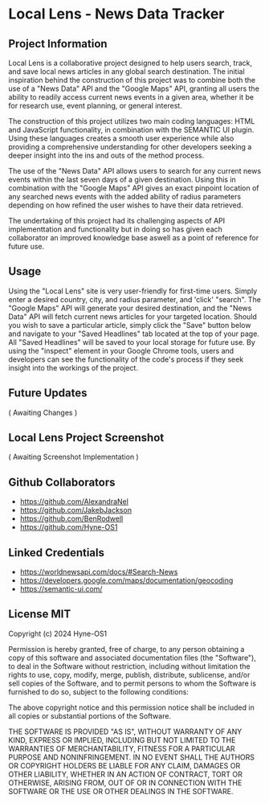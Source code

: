 # Local Lens - News Data Tracker 

## Project Information 

Local Lens is a collaborative project designed to help users search, track, and save local news articles in any global search destination. The initial inspiration behind the construction of this project was to combine both the use of a "News Data" API and the "Google Maps" API, granting all users the ability to readily access current news events in a given area, whether it be for research use, event planning, or general interest.

The construction of this project utilizes two main coding languages: HTML and JavaScript functionality, in combination with the SEMANTIC UI plugin. Using these languages creates a smooth user experience while also providing a comprehensive understanding for other developers seeking a deeper insight into the ins and outs of the method process.

The use of the "News Data" API allows users to search for any current news events within the last seven days of a given destination. Using this in combination with the "Google Maps" API gives an exact pinpoint location of any searched news events with the added ability of radius parameters depending on how refined the user wishes to have their data retrieved.

The undertaking of this project had its challenging aspects of API implementtation and functionality but in doing so has given each collaborator an improved knowledge base aswell as a point of reference for future use. 

## Usage

Using the "Local Lens" site is very user-friendly for first-time users. Simply enter a desired country, city, and radius parameter, and 'click' "search". The "Google Maps" API will generate your desired destination, and the "News Data" API will fetch current news articles for your targeted location. Should you wish to save a particular article, simply click the "Save" button below and navigate to your "Saved Headlines" tab located at the top of your page. All "Saved Headlines" will be saved to your local storage for future use. By using the "inspect" element in your Google Chrome tools, users and developers can see the functionality of the code's process if they seek insight into the workings of the project.

## Future Updates 

( Awaiting Changes )

## Local Lens Project Screenshot

( Awaiting Screenshot Implementation )

## Github Collaborators 

* https://github.com/AlexandraNel
* https://github.com/JakebJackson
* https://github.com/BenRodwell
* https://github.com/Hyne-OS1

## Linked Credentials 

* https://worldnewsapi.com/docs/#Search-News
* https://developers.google.com/maps/documentation/geocoding
* https://semantic-ui.com/

## License MIT

Copyright (c) 2024 Hyne-OS1

Permission is hereby granted, free of charge, to any person obtaining a copy
of this software and associated documentation files (the "Software"), to deal
in the Software without restriction, including without limitation the rights
to use, copy, modify, merge, publish, distribute, sublicense, and/or sell
copies of the Software, and to permit persons to whom the Software is
furnished to do so, subject to the following conditions:

The above copyright notice and this permission notice shall be included in all
copies or substantial portions of the Software.

THE SOFTWARE IS PROVIDED "AS IS", WITHOUT WARRANTY OF ANY KIND, EXPRESS OR
IMPLIED, INCLUDING BUT NOT LIMITED TO THE WARRANTIES OF MERCHANTABILITY,
FITNESS FOR A PARTICULAR PURPOSE AND NONINFRINGEMENT. IN NO EVENT SHALL THE
AUTHORS OR COPYRIGHT HOLDERS BE LIABLE FOR ANY CLAIM, DAMAGES OR OTHER
LIABILITY, WHETHER IN AN ACTION OF CONTRACT, TORT OR OTHERWISE, ARISING FROM,
OUT OF OR IN CONNECTION WITH THE SOFTWARE OR THE USE OR OTHER DEALINGS IN THE
SOFTWARE.
